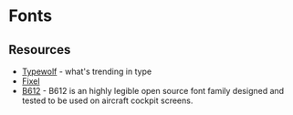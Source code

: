 # Fonts

## Resources

- [Typewolf](https://www.typewolf.com) - what's trending in type
- [Fixel](https://fixel.macpaw.com/)
- [B612](https://b612-font.com) - B612 is an highly legible open source font family designed and tested to be used on aircraft cockpit screens.
